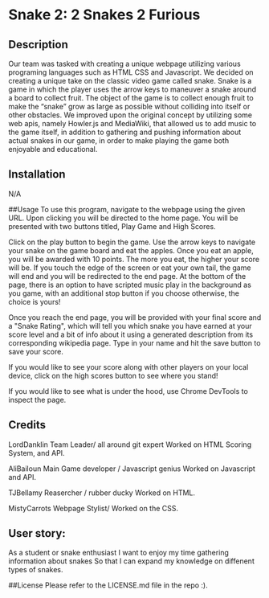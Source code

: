 # Snake 2: 2 Snakes 2 Furious

## Description
Our team was tasked with creating a unique webpage utilizing various programing languages such as HTML CSS and Javascript. We decided on creating a unique take on the classic video game called snake. Snake is a game in which the player uses the arrow keys to maneuver a snake around a board to collect fruit. The object of the game is to collect enough fruit to make the “snake” grow as large as possible without colliding into itself or other obstacles.
We improved upon the original concept by utilizing some web apis, namely Howler.js and MediaWiki, that allowed us to add music to the game itself, in addition to gathering and pushing information about actual snakes in our game, in order to make playing the game both enjoyable and educational.



## Installation
N/A

##Usage
To use this program, navigate to the webpage using the given URL. Upon clicking you will be directed to the home page. You will be presented with two buttons titled, Play Game and High Scores.

Click on the play button to begin the game. Use the arrow keys to navigate your snake on the game board and eat the apples. Once you eat an apple, you will be awarded with 10 points. The more you eat, the higher your score will be. If you touch the edge of the screen or eat your own tail, the game will end and you will be redirected to the end page. At the bottom of the page, there is an option to have scripted music play in the background as you game, with an additional stop button if you choose otherwise, the choice is yours! 

Once you reach the end page, you will be provided with your final score and a "Snake Rating", which will tell you which snake you have earned at your score level and a bit of info about it using a generated description from its corresponding wikipedia page. Type in your name and hit the save button to save your score.

If you would like to see your score along with other players on your local device, click on the high scores button to see where you stand!

If you would like to see what is under the hood, use Chrome DevTools to inspect the page.

## Credits 
LordDanklin
Team Leader/ all around git expert
Worked on HTML Scoring System, and API.

AliBailoun
Main Game developer / Javascript genius 
Worked on Javascript and API.

TJBellamy
Reasercher / rubber ducky
Worked on HTML.

MistyCarrots
Webpage Stylist/ 
Worked on the CSS.


## User story:
As a student or snake enthusiast 
I want to enjoy my time gathering information about snakes
So that I can expand my knowledge on diffenent types of snakes.

##License
Please refer to the LICENSE.md file in the repo :).
